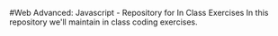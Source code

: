#Web Advanced: Javascript - Repository for In Class Exercises
In this repository we'll maintain in class coding exercises.
